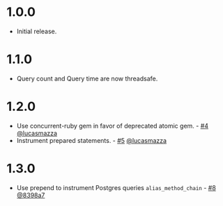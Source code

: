 # 1.0.0

- Initial release.

# 1.1.0

- Query count and Query time are now threadsafe.

# 1.2.0

- Use concurrent-ruby gem in favor of deprecated atomic gem. - [#4](https://github.com/peek/peek-pg/pull/4) [@lucasmazza](https://github.com/lucasmazza)
- Instrument prepared statements. - [#5](https://github.com/peek/peek-pg/pull/5) [@lucasmazza](https://github.com/lucasmazza)

# 1.3.0

- Use prepend to instrument Postgres queries `alias_method_chain` - [#8](https://github.com/peek/peek-pg/pull/5) [@8398a7](https://github.com/8398a7)
